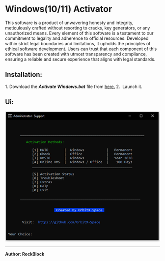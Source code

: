 # Windows(10/11) Activator

This software is a product of unwavering honesty and integrity, meticulously crafted without resorting to cracks, key generators, or any unauthorized means. Every element of this software is a testament to our commitment to legality and adherence to official resources. Developed within strict legal boundaries and limitations, it upholds the principles of ethical software development. Users can trust that each component of this software has been created with utmost transparency and compliance, ensuring a reliable and secure experience that aligns with legal standards.

## Installation:

1.‎  Download the ***Activate Windows.bat*** file from [here.](https://drive.google.com/file/d/17IzZRJLpUHMhVhkKRApKU1g677SaoYjb/view?usp=drivesdk)
2. ‎ Launch it.

## Ui:
![Screenshot 1](./images/ui.png)

***
**Author: RockBlock**
